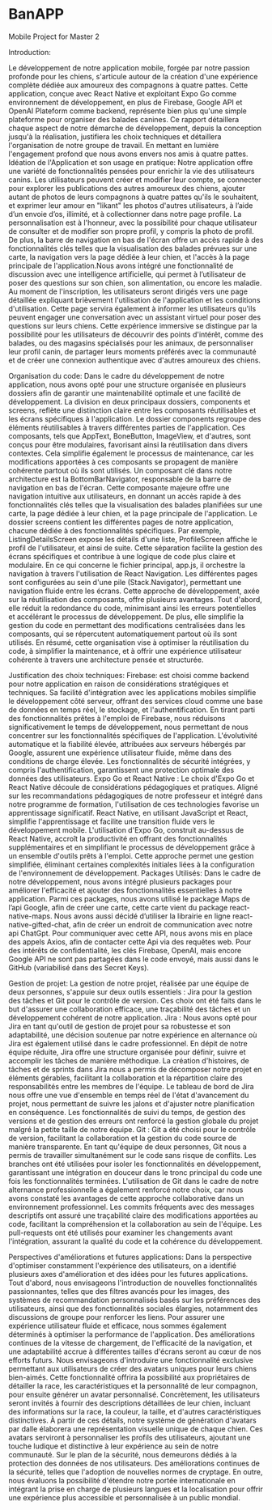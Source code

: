 # BanAPP
Mobile Project for Master 2

Introduction:

Le développement de notre application mobile, forgée par notre passion profonde pour les chiens, s'articule autour de la création d'une expérience complète dédiée aux amoureux des compagnons à quatre pattes. Cette application, conçue avec React Native et exploitant Expo Go comme environnement de développement, en plus de Firebase, Google API et OpenAI Plateform comme backend, représente bien plus qu'une simple plateforme pour organiser des balades canines. Ce rapport détaillera chaque aspect de notre démarche de développement, depuis la conception jusqu'à la réalisation, justifiera les choix techniques et détaillera l'organisation de notre groupe de travail. En mettant en lumière l'engagement profond que nous avons envers nos amis à quatre pattes.
Idéation de l'Application et son usage en pratique:
Notre application offre une variété de fonctionnalités pensées pour enrichir la vie des utilisateurs canins. Les utilisateurs peuvent créer et modifier leur compte, se connecter pour explorer les publications des autres amoureux des chiens, ajouter autant de photos de leurs compagnons à quatre pattes qu'ils le souhaitent, et exprimer leur amour en "likant" les photos d'autres utilisateurs, à l’aide d’un envoie d’os, illimité, et à collectionner dans notre page profile. La personnalisation est à l'honneur, avec la possibilité pour chaque utilisateur de consulter et de modifier son propre profil, y compris la photo de profil. De plus, la barre de navigation en bas de l'écran offre un accès rapide à des fonctionnalités clés telles que la visualisation des balades prévues sur une carte, la navigation vers la page dédiée à leur chien, et l'accès à la page principale de l'application.Nous avons intégré une fonctionnalité de discussion avec une intelligence artificielle, qui permet à l’utilisateur de poser des questions sur son chien, son alimentation, ou encore les maladie.
Au moment de l'inscription, les utilisateurs seront dirigés vers une page détaillée expliquant brièvement l'utilisation de l'application et les conditions d'utilisation. Cette page servira également à informer les utilisateurs qu'ils peuvent engager une conversation avec un assistant virtuel pour poser des questions sur leurs chiens.
Cette expérience immersive se distingue par la possibilité pour les utilisateurs de découvrir des points d'intérêt, comme des balades, ou des magasins spécialisés pour les animaux, de personnaliser leur profil canin, de partager leurs moments préférés avec la communauté et de créer une connexion authentique avec d'autres amoureux des chiens. 



Organisation du code:
Dans le cadre du développement de notre application, nous avons opté pour une structure organisée en plusieurs dossiers afin de garantir une maintenabilité optimale et une facilité de développement. La division en deux principaux dossiers, components et screens, reflète une distinction claire entre les composants réutilisables et les écrans spécifiques à l'application.
Le dossier components regroupe des éléments réutilisables à travers différentes parties de l'application. Ces composants, tels que AppText, BoneButton, ImageView, et d'autres, sont conçus pour être modulaires, favorisant ainsi la réutilisation dans divers contextes. Cela simplifie également le processus de maintenance, car les modifications apportées à ces composants se propagent de manière cohérente partout où ils sont utilisés.
Un composant clé dans notre architecture est la BottomBarNavigator, responsable de la barre de navigation en bas de l'écran. Cette composante majeure offre une navigation intuitive aux utilisateurs, en donnant un accès rapide à des fonctionnalités clés telles que la visualisation des balades planifiées sur une carte, la page dédiée à leur chien, et la page principale de l'application.
Le dossier screens contient les différentes pages de notre application, chacune dédiée à des fonctionnalités spécifiques. Par exemple, ListingDetailsScreen expose les détails d'une liste, ProfileScreen affiche le profil de l'utilisateur, et ainsi de suite. Cette séparation facilite la gestion des écrans spécifiques et contribue à une logique de code plus claire et modulaire.
En ce qui concerne le fichier principal, app.js, il orchestre la navigation à travers l'utilisation de React Navigation. Les différentes pages sont configurées au sein d'une pile (Stack.Navigator), permettant une navigation fluide entre les écrans.
Cette approche de développement, axée sur la réutilisation des composants, offre plusieurs avantages. Tout d'abord, elle réduit la redondance du code, minimisant ainsi les erreurs potentielles et accélérant le processus de développement. De plus, elle simplifie la gestion du code en permettant des modifications centralisées dans les composants, qui se répercutent automatiquement partout où ils sont utilisés.
En résumé, cette organisation vise à optimiser la réutilisation du code, à simplifier la maintenance, et à offrir une expérience utilisateur cohérente à travers une architecture pensée et structurée.




Justification des choix techniques:
Firebase: est choisi comme backend pour notre application en raison de considérations stratégiques et techniques. Sa facilité d'intégration avec les applications mobiles simplifie le développement côté serveur, offrant des services cloud comme une base de données en temps réel, le stockage, et l'authentification. En tirant parti des fonctionnalités prêtes à l'emploi de Firebase, nous réduisons significativement le temps de développement, nous permettant de nous concentrer sur les fonctionnalités spécifiques de l'application. L'évolutivité automatique et la fiabilité élevée, attribuées aux serveurs hébergés par Google, assurent une expérience utilisateur fluide, même dans des conditions de charge élevée. Les fonctionnalités de sécurité intégrées, y compris l'authentification, garantissent une protection optimale des données des utilisateurs.
Expo Go et React Native : Le choix d'Expo Go et React Native découle de considérations pédagogiques et pratiques. Aligné sur les recommandations pédagogiques de notre professeur et intégré dans notre programme de formation, l'utilisation de ces technologies favorise un apprentissage significatif. React Native, en utilisant JavaScript et React, simplifie l'apprentissage et facilite une transition fluide vers le développement mobile. L'utilisation d'Expo Go, construit au-dessus de React Native, accroît la productivité en offrant des fonctionnalités supplémentaires et en simplifiant le processus de développement grâce à un ensemble d'outils prêts à l'emploi. Cette approche permet une gestion simplifiée, éliminant certaines complexités initiales liées à la configuration de l'environnement de développement. 
Packages Utilisés: Dans le cadre de notre développement, nous avons intégré plusieurs packages pour améliorer l'efficacité et ajouter des fonctionnalités essentielles à notre application. Parmi ces packages, nous avons utilisé le package Maps de l’api Google, afin de créer une carte, cette carte vient du package react-native-maps. Nous avons aussi décidé d’utiliser la librairie en ligne react-native-gifted-chat, afin de créer un endroit de communication avec notre api ChatGpt. Pour communiquer avec cette API, nous avons mis en place des appels Axios, afin de contacter cette Api via des requêtes web. Pour des intérêts de confidentialité, les clés Firebase, OpenAI, mais encore Google API ne sont pas partagées dans le code envoyé, mais aussi dans le GitHub (variabilisé dans des Secret Keys).


Gestion de projet:
La gestion de notre projet, réalisée par une équipe de deux personnes, s'appuie sur deux outils essentiels : Jira pour la gestion des tâches et Git pour le contrôle de version. Ces choix ont été faits dans le but d'assurer une collaboration efficace, une traçabilité des tâches et un développement cohérent de notre application.
Jira :
Nous avons opté pour Jira en tant qu'outil de gestion de projet pour sa robustesse et son adaptabilité, une décision soutenue par notre expérience en alternance où Jira est également utilisé dans le cadre professionnel. En dépit de notre équipe réduite, Jira offre une structure organisée pour définir, suivre et accomplir les tâches de manière méthodique. La création d'histoires, de tâches et de sprints dans Jira nous a permis de décomposer notre projet en éléments gérables, facilitant la collaboration et la répartition claire des responsabilités entre les membres de l'équipe.
Le tableau de bord de Jira nous offre une vue d'ensemble en temps réel de l'état d'avancement du projet, nous permettant de suivre les jalons et d'ajuster notre planification en conséquence. Les fonctionnalités de suivi du temps, de gestion des versions et de gestion des erreurs ont renforcé la gestion globale du projet malgré la petite taille de notre équipe.
Git :
Git a été choisi pour le contrôle de version, facilitant la collaboration et la gestion du code source de manière transparente. En tant qu'équipe de deux personnes, Git nous a permis de travailler simultanément sur le code sans risque de conflits. Les branches ont été utilisées pour isoler les fonctionnalités en développement, garantissant une intégration en douceur dans le tronc principal du code une fois les fonctionnalités terminées.
L'utilisation de Git dans le cadre de notre alternance professionnelle a également renforcé notre choix, car nous avons constaté les avantages de cette approche collaborative dans un environnement professionnel.
Les commits fréquents avec des messages descriptifs ont assuré une traçabilité claire des modifications apportées au code, facilitant la compréhension et la collaboration au sein de l'équipe. Les pull-requests ont été utilisés pour examiner les changements avant l'intégration, assurant la qualité du code et la cohérence du développement.


Perspectives d'améliorations et futures applications:
Dans la perspective d'optimiser constamment l'expérience des utilisateurs, on a identifié plusieurs axes d'amélioration et des idées pour les futures applications. Tout d'abord, nous envisageons l'introduction de nouvelles fonctionnalités passionnantes, telles que des filtres avancés pour les images, des systèmes de recommandation personnalisés basés sur les préférences des utilisateurs, ainsi que des fonctionnalités sociales élargies, notamment des discussions de groupe pour renforcer les liens.
Pour assurer une expérience utilisateur fluide et efficace, nous sommes également déterminés à optimiser la performance de l'application. Des améliorations continues de la vitesse de chargement, de l'efficacité de la navigation, et une adaptabilité accrue à différentes tailles d'écrans seront au cœur de nos efforts futurs.
Nous envisageons d'introduire une fonctionnalité exclusive permettant aux utilisateurs de créer des avatars uniques pour leurs chiens bien-aimés. Cette fonctionnalité offrira la possibilité aux propriétaires de détailler la race, les caractéristiques et la personnalité de leur compagnon, pour ensuite générer un avatar personnalisé.
Concrètement, les utilisateurs seront invités à fournir des descriptions détaillées de leur chien, incluant des informations sur la race, la couleur, la taille, et d'autres caractéristiques distinctives. À partir de ces détails, notre système de génération d'avatars par dalle élaborera une représentation visuelle unique de chaque chien. Ces avatars serviront à personnaliser les profils des utilisateurs, ajoutant une touche ludique et distinctive à leur expérience au sein de notre communauté.
Sur le plan de la sécurité, nous demeurons dédiés à la protection des données de nos utilisateurs. Des améliorations continues de la sécurité, telles que l'adoption de nouvelles normes de cryptage.
En outre, nous évaluons la possibilité d'étendre notre portée internationale en intégrant la prise en charge de plusieurs langues et la localisation pour offrir une expérience plus accessible et personnalisée à un public mondial.
